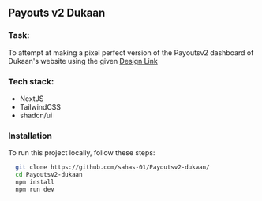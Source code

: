 ## Payouts v2 Dukaan

### Task: 
To attempt at making a pixel perfect version of the Payoutsv2 dashboard of Dukaan's website using the given <a href="https://www.figma.com/file/1QTpfgcJLng3SEHv3V7Nr4/Payouts-V2---2023?type=design&node-id=0-1&mode=design&t=DgbtgpnxSJ3hRlvU-0">Design Link</a>

### Tech stack:
- NextJS
- TailwindCSS
- shadcn/ui


### Installation
To run this project locally, follow these steps:
 ```bash
   git clone https://github.com/sahas-01/Payoutsv2-dukaan/
   cd Payoutsv2-dukaan
   npm install
   npm run dev
```


